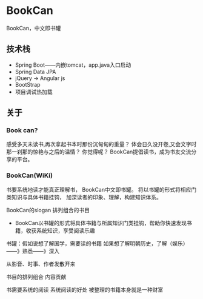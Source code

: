 # BookCan
BookCan，中文即书罐
## 技术栈
* Spring Boot——内嵌tomcat，app.java入口启动
* Spring Data JPA
* jQuery -> Angular js
* BootStrap
* 项目调试热加载

## 关于
### Book can?
感受多天未读书,再次拿起书本时那份沉甸甸的重量？
体会日久没开卷,又会文字时那一刹那的惊艳与之后的温情？
你觉得呢？
BookCan提倡读书，成为书友交流分享的平台。
### BookCan(WiKi)
书要系统地读才能真正理解书，
BookCan中文即书罐。
将以书罐的形式将相应门类知识与具体书籍挂钩，
加深读者的印象、理解，构建知识体系。

BookCan的slogan 排列组合的书目
* BookCan以书罐的形式将具体书籍与所属知识门类挂钩，帮助你快速发现书籍，收获系统知识，享受阅读乐趣

书罐：假如说想了解国学，需要读的书籍
如果想了解明朝历史，了解（娱乐）——》熟悉——》深入

从影音、时事、作者发散开来

书目的排列组合
内容贡献

书需要系统的阅读
系统阅读的好处
被整理的书籍本身就是一种财富
